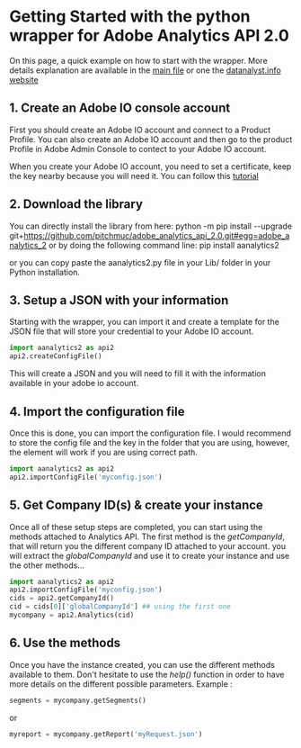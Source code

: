 # Getting Started with the python wrapper for Adobe Analytics API 2.0

On this page, a quick example on how to start with the wrapper.
More details explanation are available in the [main file](./main.md) or one the [datanalyst.info website](https://www.datanalyst.info/category/python/adobe-analytics-api-2-0/)

## 1. Create an Adobe IO console account

First you should create an Adobe IO account and connect to a Product Profile.
You can also create an Adobe IO account and then go to the product Profile in Adobe Admin Console to contect to your Adobe IO account.

When you create your Adobe IO account, you need to set a certificate, keep the key nearby because you will need it.
You can follow this [tutorial](https://www.datanalyst.info/python/adobe-io-user-management/adobe-io-jwt-authentication-with-python/)

## 2. Download the library

You can directly install the library from here:
python -m pip install --upgrade git+<https://github.com/pitchmuc/adobe_analytics_api_2.0.git#egg=adobe_analytics_2>
or by doing the following command line: pip install aanalytics2

or you can copy paste the aanalytics2.py file in your Lib/ folder in your Python installation.

## 3. Setup a JSON with your information

Starting with the wrapper, you can import it and create a template for the JSON file that will store your credential to your Adobe IO account.

```python
import aanalytics2 as api2
api2.createConfigFile()
```

This will create a JSON and you will need to fill it with the information available in your adobe io account.

## 4. Import the configuration file

Once this is done, you can import the configuration file.
I would recommend to store the config file and the key in the folder that you are using, however, the element will work if you are using correct path.

```python
import aanalytics2 as api2
api2.importConfigFile('myconfig.json')
```

## 5. Get Company ID(s) & create your instance

Once all of these setup steps are completed, you can start using the methods attached to Analytics API.
The first method is the _getCompanyId_, that will return you the different company ID attached to your account.
you will extract the *globalCompanyId* and use it to create your instance and use the other methods...

```python
import aanalytics2 as api2
api2.importConfigFile('myconfig.json')
cids = api2.getCompanyId()
cid = cids[0]['globalCompanyId'] ## using the first one
mycompany = api2.Analytics(cid)
```

## 6. Use the methods

Once you have the instance created, you can use the different methods available to them.
Don't hesitate to use the _help()_ function in order to have more details on the different possible parameters.
Example :

```python
segments = mycompany.getSegments()
```

or

```python
myreport = mycompany.getReport('myRequest.json')
```
